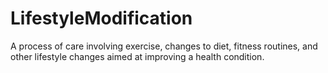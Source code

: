# LifestyleModification

A process of care involving exercise, changes to diet, fitness routines, and other lifestyle changes aimed at improving a health condition.

